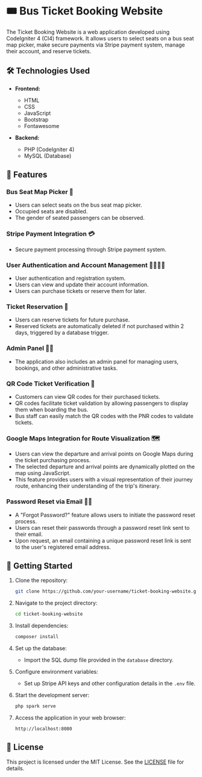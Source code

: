 # 🎟️ Bus Ticket Booking Website 

The Ticket Booking Website is a web application developed using CodeIgniter 4 (CI4) framework. It allows users to select seats on a bus seat map picker, make secure payments via Stripe payment system, manage their account, and reserve tickets.

## 🛠️ Technologies Used

- **Frontend:**
    - HTML
    - CSS
    - JavaScript
    - Bootstrap
    - Fontawesome

- **Backend:**
    - PHP (CodeIgniter 4)
    - MySQL (Database)

## 🚌 Features

###  Bus Seat Map Picker 💺
- Users can select seats on the bus seat map picker.
- Occupied seats are disabled.
- The gender of seated passengers can be observed.

###  Stripe Payment Integration 💳
- Secure payment processing through Stripe payment system.

###  User Authentication and Account Management 🙍‍♀️🙍‍♂️
- User authentication and registration system.
- Users can view and update their account information.
- Users can purchase tickets or reserve them for later.

###  Ticket Reservation 🎫
- Users can reserve tickets for future purchase.
- Reserved tickets are automatically deleted if not purchased within 2 days, triggered by a database trigger.

###  Admin Panel 🧑‍💼
- The application also includes an admin panel for managing users, bookings, and other administrative tasks.

###  QR Code Ticket Verification 📱
- Customers can view QR codes for their purchased tickets.
- QR codes facilitate ticket validation by allowing passengers to display them when boarding the bus.
- Bus staff can easily match the QR codes with the PNR codes to validate tickets.
 
### Google Maps Integration for Route Visualization 🗺️
- Users can view the departure and arrival points on Google Maps during the ticket purchasing process.
- The selected departure and arrival points are dynamically plotted on the map using JavaScript.
- This feature provides users with a visual representation of their journey route, enhancing their understanding of the trip's itinerary.
  
### Password Reset via Email 🔑📧
- A "Forgot Password?" feature allows users to initiate the password reset process.
- Users can reset their passwords through a password reset link sent to their email.
- Upon request, an email containing a unique password reset link is sent to the user's registered email address.


## 🚀 Getting Started

1. Clone the repository:

    ```bash
    git clone https://github.com/your-username/ticket-booking-website.git
    ```

2. Navigate to the project directory:

    ```bash
    cd ticket-booking-website
    ```

3. Install dependencies:

    ```bash
    composer install
    ```

4. Set up the database:
    - Import the SQL dump file provided in the `database` directory.

5. Configure environment variables:
    - Set up Stripe API keys and other configuration details in the `.env` file.

6. Start the development server:

    ```bash
    php spark serve
    ```

7. Access the application in your web browser:

    ```
    http://localhost:8080
    ```



## 📝 License

This project is licensed under the MIT License. See the [LICENSE](LICENSE) file for details.
